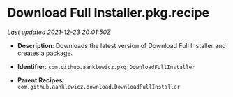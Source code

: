 # Download Full Installer.pkg.recipe

_Last updated 2021-12-23 20:01:50Z_

- **Description**: Downloads the latest version of Download Full Installer and creates a package.

- **Identifier**: `com.github.aanklewicz.pkg.DownloadFullInstaller`

- **Parent Recipes**: `com.github.aanklewicz.download.DownloadFullInstaller`
